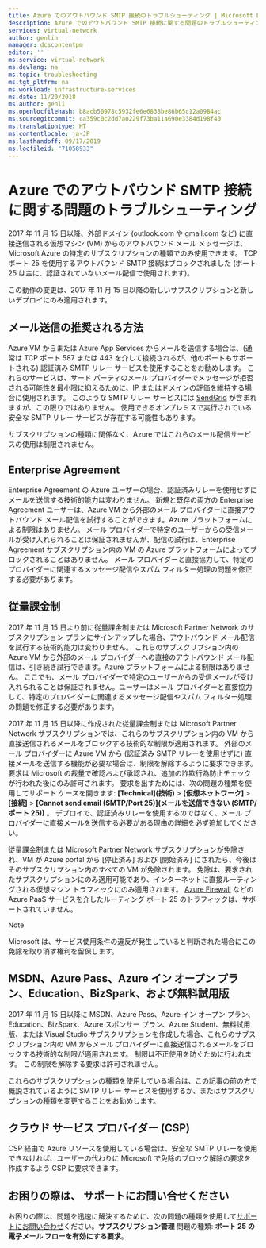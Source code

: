 ```yaml
---
title: Azure でのアウトバウンド SMTP 接続のトラブルシューティング | Microsoft Docs
description: Azure でのアウトバウンド SMTP 接続に関する問題のトラブルシューティング方法について説明します。
services: virtual-network
author: genlin
manager: dcscontentpm
editor: ''
ms.service: virtual-network
ms.devlang: na
ms.topic: troubleshooting
ms.tgt_pltfrm: na
ms.workload: infrastructure-services
ms.date: 11/20/2018
ms.author: genli
ms.openlocfilehash: b8acb50978c5932fe6e6838be86b65c12a0984ac
ms.sourcegitcommit: ca359c0c2dd7a0229f73ba11a690e3384d198f40
ms.translationtype: HT
ms.contentlocale: ja-JP
ms.lasthandoff: 09/17/2019
ms.locfileid: "71058933"
---
```

# <a name="troubleshoot-outbound-smtp-connectivity-issues-in-azure"></a>Azure でのアウトバウンド SMTP 接続に関する問題のトラブルシューティング

2017 年 11 月 15 日以降、外部ドメイン (outlook.com や gmail.com など) に直接送信される仮想マシン (VM) からのアウトバウンド メール メッセージは、Microsoft Azure の特定のサブスクリプションの種類でのみ使用できます。 TCP ポート 25 を使用するアウトバウンド SMTP 接続はブロックされました (ポート 25 は主に、認証されていないメール配信で使用されます)。

この動作の変更は、2017 年 11 月 15 日以降の新しいサブスクリプションと新しいデプロイにのみ適用されます。

## <a name="recommended-method-of-sending-email"></a>メール送信の推奨される方法
Azure VM からまたは Azure App Services からメールを送信する場合は、(通常は TCP ポート 587 または 443 を介して接続されるが、他のポートもサポートされる) 認証済み SMTP リレー サービスを使用することをお勧めします。 これらのサービスは、サード パーティのメール プロバイダーでメッセージが拒否される可能性を最小限に抑えるために、IP またはドメインの評価を維持する場合に使用されます。 このような SMTP リレー サービスには [SendGrid](https://sendgrid.com/partners/azure/) が含まれますが、この限りではありません。 使用できるオンプレミスで実行されている安全な SMTP リレー サービスが存在する可能性もあります。

サブスクリプションの種類に関係なく、Azure ではこれらのメール配信サービスの使用は制限されません。

## <a name="enterprise-agreement"></a>Enterprise Agreement
Enterprise Agreement の Azure ユーザーの場合、認証済みリレーを使用せずにメールを送信する技術的能力は変わりません。 新規と既存の両方の Enterprise Agreement ユーザーは、Azure VM から外部のメール プロバイダーに直接アウトバウンド メール配信を試行することができます。Azure プラットフォームによる制限はありません。 メール プロバイダーで特定のユーザーからの受信メールが受け入れられることは保証されませんが、配信の試行は、Enterprise Agreement サブスクリプション内の VM の Azure プラットフォームによってブロックされることはありません。 メール プロバイダーと直接協力して、特定のプロバイダーに関連するメッセージ配信やスパム フィルター処理の問題を修正する必要があります。

## <a name="pay-as-you-go"></a>従量課金制
2017 年 11 月 15 日より前に従量課金制または Microsoft Partner Network のサブスクリプション プランにサインアップした場合、アウトバウンド メール配信を試行する技術的能力は変わりません。 これらのサブスクリプション内の Azure VM から外部のメール プロバイダーへの直接のアウトバウンド メール配信は、引き続き試行できます。Azure プラットフォームによる制限はありません。 ここでも、メール プロバイダーで特定のユーザーからの受信メールが受け入れられることは保証されません。ユーザーはメール プロバイダーと直接協力して、特定のプロバイダーに関連するメッセージ配信やスパム フィルター処理の問題を修正する必要があります。

2017 年 11 月 15 日以降に作成された従量課金制または Microsoft Partner Network サブスクリプションでは、これらのサブスクリプション内の VM から直接送信されるメールをブロックする技術的な制限が適用されます。 外部のメール プロバイダーに Azure VM から (認証済み SMTP リレーを使用せずに) 直接メールを送信する機能が必要な場合は、制限を解除するように要求できます。 要求は Microsoft の裁量で確認および承認され、追加の詐欺行為防止チェックが行われた後にのみ許可されます。 要求を出すためには、次の問題の種類を使用してサポート ケースを開きます: **[Technical]\(技術\)**  >  **[仮想ネットワーク]**  >  **[接続]**  >  **[Cannot send email (SMTP/Port 25)]\(メールを送信できない (SMTP/ポート 25)\)** 。 デプロイで、認証済みリレーを使用するのではなく、メール プロバイダーに直接メールを送信する必要がある理由の詳細を必ず追加してください。

従量課金制または Microsoft Partner Network サブスクリプションが免除され、VM が Azure portal から [停止済み] および [開始済み] にされたら、今後はそのサブスクリプション内のすべての VM が免除されます。 免除は、要求されたサブスクリプションにのみ適用可能であり、インターネットに直接ルーティングされる仮想マシン トラフィックにのみ適用されます。 [Azure Firewall](https://azure.microsoft.com/services/azure-firewall/) などの Azure PaaS サービスを介したルーティング ポート 25 のトラフィックは、サポートされていません。

> [!NOTE]
> Microsoft は、サービス使用条件の違反が発生していると判断された場合にこの免除を取り消す権利を留保します。

## <a name="msdn-azure-pass-azure-in-open-education-bizspark-and-free-trial"></a>MSDN、Azure Pass、Azure イン オープン プラン、Education、BizSpark、および無料試用版
2017 年 11 月 15 日以降に MSDN、Azure Pass、Azure イン オープン プラン、Education、BizSpark、Azure スポンサー プラン、Azure Student、無料試用版、または Visual Studio サブスクリプションを作成した場合、これらのサブスクリプション内の VM からメール プロバイダーに直接送信されるメールをブロックする技術的な制限が適用されます。 制限は不正使用を防ぐために行われます。 この制限を解除する要求は許可されません。

これらのサブスクリプションの種類を使用している場合は、この記事の前の方で概説されているように SMTP リレー サービスを使用するか、またはサブスクリプションの種類を変更することをお勧めします。

## <a name="cloud-service-provider-csp"></a>クラウド サービス プロバイダー (CSP)

CSP 経由で Azure リソースを使用している場合は、安全な SMTP リレーを使用できなければ、ユーザーの代わりに Microsoft で免除のブロック解除の要求を作成するよう CSP に要求できます。

## <a name="need-help-contact-support"></a>お困りの際は、 サポートにお問い合せください

お困りの際は、問題を迅速に解決するために、次の問題の種類を使用して[サポートにお問い合わせ](https://portal.azure.com/?#blade/Microsoft_Azure_Support/HelpAndSupportBlade)ください。**サブスクリプション管理** 問題の種類: **ポート 25 の電子メール フローを有効にする要求**。
